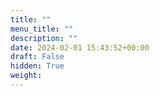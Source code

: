 ```yaml
---
title: ""
menu_title: ""
description: ""
date: 2024-02-01 15:43:52+00:00
draft: False
hidden: True
weight:
---
```

###
